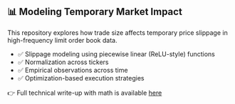 ## 📊 Modeling Temporary Market Impact

This repository explores how trade size affects temporary price slippage in high-frequency limit order book data.

- ✅ Slippage modeling using piecewise linear (ReLU-style) functions
- ✅ Normalization across tickers
- ✅ Empirical observations across time
- ✅ Optimization-based execution strategies

👉 Full technical write-up with math is available [here](./writeup.pdf)